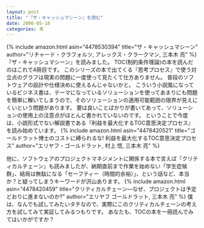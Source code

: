 ```yaml
---
layout: post
title: "『ザ・キャッシュマシーン』を読む"
date: 2006-05-18
categories: 本
---
```

 {% include amazon.html asin="4478530394" title="ザ・キャッシュマシーン" author="リチャード・クラフォルツ, アレックス・クラークマン, 三本木 亮" %}
『ザ・キャッシュマシーン』を読みました。
TOC(制約条件理論)の本を読んだのはこれで4冊目です。
このシリーズの本で出てくる『思考プロセス』で使う対立点のグラフは現実の問題に一度使って見たくて仕方ありません。
普段のソフトウェアの設計や仕様決めに使えるんじゃないかと。
こういう小説風になっているビジネス書は、テーマになっているソリューションを使ってあまりにも問題を簡単に解いてしまうので、そのソリューションの適用可能範囲の限界が見えにくいという問題があります。
要は良いことばかりが書いてあって、ソリューションの使用上の注意点がほとんど書かれていないのです。
ということで今度は、小説形式でない解説書である『利益を最大化するTOC意思決定プロセス』を読み始めています。
 {% include amazon.html asin="4478420521" title="ゴールドラット博士のコストに縛られるな! 利益を最大化するTOC意思決定プロセス" author="エリヤフ・ゴールドラット, 村上 悟, 三本木 亮" %}

他に、ソフトウェアのプロジェクトマネジメントに関係する本で言えば『クリティカルチェーン』も読みましたが、納期直前まで作業を始めない「学生症候群」、結局は無駄になる「セーフティー（時間的余裕）」、という話など、本当か？と疑ってしまうキーワードが沢山あります。
 {% include amazon.html asin="4478420459" title="クリティカルチェーン―なぜ、プロジェクトは予定どおりに進まないのか?" author="エリヤフ ゴールドラット, 三本木 亮" %}
僕は、なんでも試してみたいタチなので、実際にこのクリティカルチェーンの考え方を試してみて実証してみるつもりです。
あなたも、TOCの本を一冊読んでみてはいかがですか？

